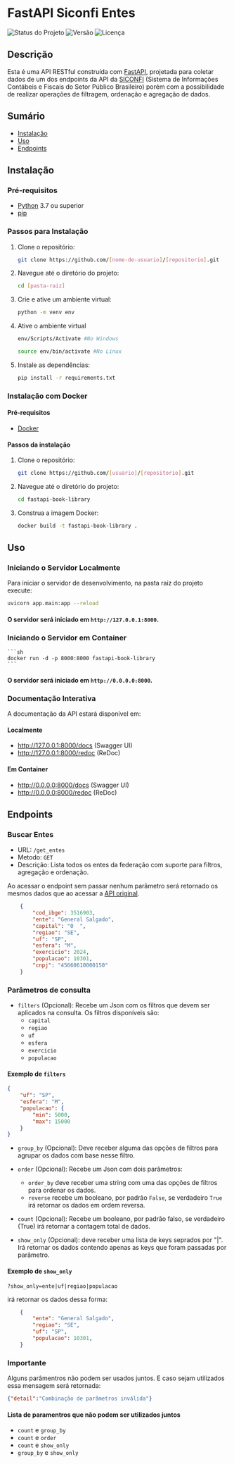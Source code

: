 # FastAPI Siconfi Entes

![Status do Projeto](https://img.shields.io/badge/status-active-brightgreen.svg)
![Versão](https://img.shields.io/badge/version-1.0.0-blue.svg)
![Licença](https://img.shields.io/badge/license-MIT-green.svg)

## Descrição

Esta é uma API RESTful construída com [FastAPI](https://fastapi.tiangolo.com/), projetada para coletar dados de um dos endpoints da API da [SICONFI](https://apidatalake.tesouro.gov.br/docs/siconfi/) (Sistema de Informações Contábeis e Fiscais do Setor Público Brasileiro) porém com a possibilidade de realizar operações de filtragem, ordenação e agregação de dados.

## Sumário

- [Instalação](#instalação)
- [Uso](#uso)
- [Endpoints](#endpoints)

## Instalação

### Pré-requisitos

- [Python](https://www.python.org/downloads/) 3.7 ou superior
- [pip](https://pip.pypa.io/en/stable/)

### Passos para Instalação

1. Clone o repositório:
    ```sh
    git clone https://github.com/[nome-de-usuario]/[repositorio].git
    ```

2. Navegue até o diretório do projeto:
    ```sh
    cd [pasta-raiz]
    ```

3. Crie e ative um ambiente virtual:
    ```sh
    python -m venv env
    ```

4. Ative o ambiente virtual

    ```sh
    env/Scripts/Activate #No Windows
    ```

    ```sh
    source env/bin/activate #No Linux
    ```

5. Instale as dependências:
    ```sh
    pip install -r requirements.txt
    ```


### Instalação com Docker

#### Pré-requisitos

- [Docker](https://www.docker.com/)

#### Passos da instalação

1. Clone o repositório:
    ```sh
    git clone https://github.com/[usuario]/[repositorio].git
    ```

2. Navegue até o diretório do projeto:
    ```sh
    cd fastapi-book-library
    ```

3. Construa a imagem Docker:
    ```sh
    docker build -t fastapi-book-library .
    ```
    
## Uso

### Iniciando o Servidor Localmente

Para iniciar o servidor de desenvolvimento, na pasta raiz do projeto execute:

```sh
uvicorn app.main:app --reload
```

#### O servidor será iniciado em `http://127.0.0.1:8000`.

### Iniciando o Servidor em Container

    ```sh
    docker run -d -p 8000:8000 fastapi-book-library
    ```

#### O servidor será iniciado em `http://0.0.0.0:8000`.

### Documentação Interativa

A documentação da API estará disponível em:

#### Localmente

- http://127.0.0.1:8000/docs (Swagger UI)
- http://127.0.0.1:8000/redoc (ReDoc)

#### Em Container

- http://0.0.0.0:8000/docs (Swagger UI)
- http://0.0.0.0:8000/redoc (ReDoc)

## Endpoints

### Buscar Entes

- URL: `/get_entes`
- Metodo: `GET`
- Descrição: Lista todos os entes da federação com suporte para filtros, agregação e ordenação.

Ao acessar o endpoint sem passar nenhum parâmetro será retornado os mesmos dados que ao acessar a [API original](https://apidatalake.tesouro.gov.br/ords/siconfi/tt/entes).

```json
    {
        "cod_ibge": 3516903,
        "ente": "General Salgado",
        "capital": "0  ",
        "regiao": "SE",
        "uf": "SP",
        "esfera": "M",
        "exercicio": 2024,
        "populacao": 10301,
        "cnpj": "45660610000150"
    }
```


### Parâmetros de consulta

- `filters` (Opcional): Recebe um Json com os filtros que devem ser aplicados na consulta. Os filtros disponíveis são:
    - `capital` 
    - `regiao` 
    - `uf` 
    - `esfera`
    - `exercicio`
    - `populacao` 
    
#### Exemplo de `filters`

```json
{
    "uf": "SP",
    "esfera": "M",
    "populacao": {
        "min": 5000,
        "max": 15000
    }
}
```

- `group_by` (Opcional): Deve receber alguma das opções de filtros para agrupar os dados com base nesse filtro.

- `order` (Opcional): Recebe um Json com dois parâmetros:   
    - `order_by` deve receber uma string com uma das opções de filtros para ordenar os dados. 
    - `reverse` recebe um booleano, por padrão `False`, se verdadeiro `True` irá retornar os dados em ordem reversa.

- `count` (Opcional): Recebe um booleano, por padrão falso, se verdadeiro (True) irá retornar a contagem total de dados.

- `show_only` (Opcional): deve receber uma lista de keys seprados por "|". Irá retornar os dados contendo apenas as keys que foram passadas por parâmetro.

#### Exemplo de `show_only`

```http
?show_only=ente|uf|regiao|populacao
```

irá retornar os dados dessa forma:

```json
    {
        "ente": "General Salgado",
        "regiao": "SE",
        "uf": "SP",
        "populacao": 10301,
    }
```

### Importante

Alguns parâmentros não podem ser usados juntos. E caso sejam utilizados essa mensagem será retornada:

```json
{"detail":"Combinação de parâmetros inválida"}
```
#### Lista de paramentros que não podem ser utilizados juntos

- `count` e `group_by`
- `count` e `order`
- `count` e `show_only`
- `group_by` e `show_only`

